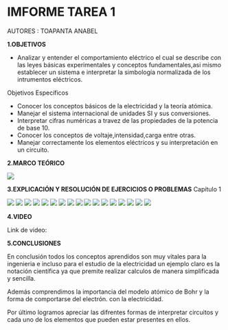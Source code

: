 # IMFORME TAREA 1

AUTORES : TOAPANTA ANABEL


**1.OBJETIVOS**

* Analizar y entender el comportamiento eléctrico el cual se describe
con las leyes básicas experimentales y conceptos fundamentales,asi 
mismo establecer un sistema e interpretar la simbología normalizada 
de los intrumentos eléctricos.

Objetivos Específicos

* Conocer los conceptos básicos de la electricidad y la teoría atómica.
* Manejar el sistema internacional de unidades SI y sus conversiones.
* Interpretar cifras numéricas a travez de las propiedades de la potencia de base 10.
* Conocer los conceptos de voltaje,intensidad,carga entre otras.
* Manejar correctamente los elementos eléctricos y su interpretación en un circuito.

**2.MARCO TEÓRICO**

![](https://github.com/Anabeltoapanta/Tarea1/blob/main/cuadrp1.jpg)


**3.EXPLICACIÓN Y RESOLUCIÓN DE EJERCICIOS O PROBLEMAS**
Capítulo 1

![](https://github.com/Anabeltoapanta/Tarea1/blob/main/20210601_034716.jpg)
![](https://github.com/Anabeltoapanta/Tarea1/blob/main/20210601_040329.jpg)
![](https://github.com/Anabeltoapanta/Tarea1/blob/main/20210601_043328.jpg)
![](https://github.com/Anabeltoapanta/Tarea1/blob/main/20210601_044504.jpg)
![](https://github.com/Anabeltoapanta/Tarea1/blob/main/20210601_044720.jpg)
![](https://github.com/Anabeltoapanta/Tarea1/blob/main/20210601_044924.jpg)
![](https://github.com/Anabeltoapanta/Tarea1/blob/main/20210601_045130.jpg)
![](https://github.com/Anabeltoapanta/Tarea1/blob/main/20210601_045307.jpg)
![](https://github.com/Anabeltoapanta/Tarea1/blob/main/20210601_045525.jpg)
![](https://github.com/Anabeltoapanta/Tarea1/blob/main/20210601_045718.jpg)
![](https://github.com/Anabeltoapanta/Tarea1/blob/main/20210601_045834.jpg)
![](https://github.com/Anabeltoapanta/Tarea1/blob/main/20210601_045953.jpg)
![](https://github.com/Anabeltoapanta/Tarea1/blob/main/20210601_050212.jpg)
![](https://github.com/Anabeltoapanta/Tarea1/blob/main/20210601_050331.jpg)
![](https://github.com/Anabeltoapanta/Tarea1/blob/main/20210601_063425.jpg)
![](https://github.com/Anabeltoapanta/Tarea1/blob/main/20210601_063609.jpg)
![](https://github.com/Anabeltoapanta/Tarea1/blob/main/20210601_063837.jpg)

**4.VIDEO**

Link de video:

**5.CONCLUSIONES**

En conclusión todos los conceptos aprendidos son muy vitales para la ingenieria e incluso para 
el estudio de la electricidad un ejemplo claro es la notación científica ya que premite realizar 
calculos de manera simplificada y sencilla. 

Además comprendimos la importancia del modelo atómico de Bohr y la forma de comportarse del electrón.
con la electricidad.

Por último logramos apreciar las  difrentes formas de interpretar circuitos y cada uno de los elementos
que pueden estar presentes en ellos.







